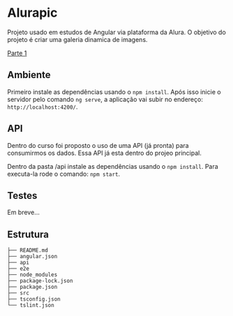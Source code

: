 # Alurapic

Projeto usado em estudos de Angular via plataforma da Alura. O objetivo do projeto é criar uma galeria dinamica de imagens.

[Parte 1](https://cursos.alura.com.br/course/angular-fundamentos)

## Ambiente

Primeiro instale as dependências usando o `npm install`.
Após isso inicie o servidor pelo comando `ng serve`, a aplicação vai subir no  endereço: `http://localhost:4200/`.

## API

Dentro do curso foi proposto o uso de uma API (já pronta) para consumirmos os dados. Essa API já esta dentro do projeo principal.

Dentro da pasta /api instale as dependências usando o `npm install`.
Para executa-la rode o comando: `npm start`.

## Testes

Em breve...

## Estrutura

```
├── README.md
├── angular.json
├── api
├── e2e
├── node_modules
├── package-lock.json
├── package.json
├── src
├── tsconfig.json
└── tslint.json
```
